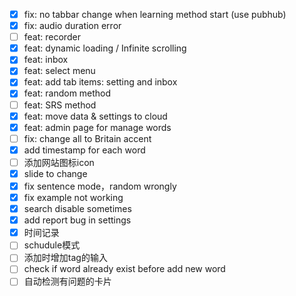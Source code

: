 * [X] fix: no tabbar change when learning method start (use pubhub)
* [X] fix: audio duration error
* [ ] feat: recorder
* [X] feat: dynamic loading / Infinite scrolling
* [X] feat: inbox
* [X] feat: select menu
* [X] feat: add tab items: setting  and inbox
* [X] feat: random method
* [ ] feat: SRS method
* [X] feat: move data & settings to cloud
* [X] feat: admin page for manage words
* [ ] fix: change all to Britain accent
* [X] add timestamp for each word
* [ ] 添加网站图标icon
* [X] slide to change
* [X] fix sentence mode，random wrongly
* [X] fix example not working
* [X] search disable sometimes
* [X] add report bug in settings
* [X] 时间记录
* [ ] schudule模式
* [ ] 添加时增加tag的输入
* [ ] check if word already exist before add new word
* [ ] 自动检测有问题的卡片

